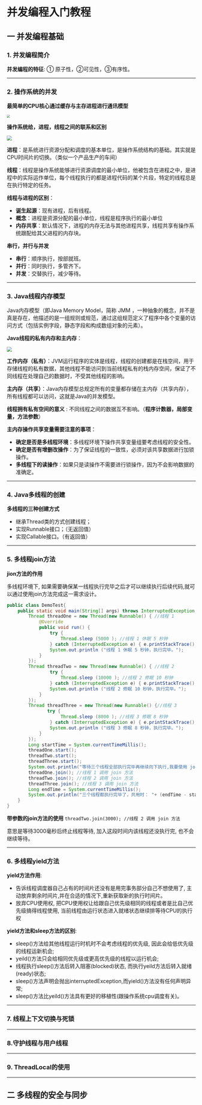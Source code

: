 # 并发编程入门教程

## 一  并发编程基础

### 1. 并发编程简介

**并发编程的特征**: ① 原子性，②可见性，③有序性。

---

### 2. 操作系统的并发

**最简单的CPU核心通过缓存与主存进程进行通讯模型**

<img src="http://img.mukewang.com/wiki/5efc3cd809bf95de07000298.jpg" style="zoom:50%;" />

**操作系统给，进程，线程之间的联系和区别**

<img src="http://img.mukewang.com/wiki/5efc3cf1093ad6c707000253.jpg" style="zoom:80%;" />

**进程**：是系统进行资源分配和调度的基本单位，是操作系统结构的基础。其实就是CPU时间片的切换。（类似一个产品生产的车间）

**线程**：线程是操作系统能够进行资源调度的最小单位，他被包含在进程之中，是进程中的实际运作单位，每个线程执行的都是进程代码的某个片段，特定的线程总是在执行特定的任务。

**线程与进程的区别**：

* **诞生起源**：现有进程，后有线程。
* **概念**：进程是资源分配的最小单位，线程是程序执行的最小单位
* **内存共享**：默认情况下，进程的内存无法与其他进程共享，线程共享有操作系统跟配给其父进程的内存块。

**串行，并行与并发**

* **串行**：顺序执行，按部就班。
* **并行**：同时执行，多管齐下。
* **并发**：交替执行，减少等待。

---

### 3. Java线程内存模型

Java内存模型（即Java Memory Model，简称 JMM ，一种抽象的概念，并不是真是存在，他描述的是一组规则或规范，通过这组规范定义了程序中各个变量的访问方式（包括实例字段，静态字段和构成数组对象的元素）。

**Java线程的私有内存和主内存**：

<img src="http://img.mukewang.com/wiki/5efc8887097f2fbc07000226.jpg" style="zoom:80%;" />

**工作内存（私有）**：JVM运行程序的实体是线程，线程的创建都是在栈空间，用于存储线程的私有数据，其他线程不能访问到当前线程私有的栈内存空间，保证了不同线程在处理自己的数据时，不受其他线程的影响。

**主内存（共享）**：Java内存模型总规定所有的变量都存储在主内存（共享内存），所有线程都可以访问，这就是Java的并发模型。

**线程拥有私有空间的意义** : 不同线程之间的数据互不影响。（**程序计数器，局部变量，方法参数**）

**主内存操作共享变量需要注意的事项**：

* **确定是否是多线程环境**：多线程环境下操作共享变量组要考虑线程的安全性。
* **确定是否有增删改操作**：为了保证线程的一致性，必须对该共享数据进行加锁操作。
* **多线程下的读操作**：如果只是读操作不需要进行锁操作，因为不会影响数据的准确定。

---

### 4. Java多线程的创建

**多线程的三种创建方式**

* 继承Thread类的方式创建线程；
* 实现Runnable接口；（无返回值）
* 实现Callable接口。（有返回值）

---

### 5. 多线程join方法

**jion方法的作用**

多线程环境下, 如果需要确保某一线程执行完毕之后才可以继续执行后续代码,就可以通过使用join方法完成这一需求设计。

```java
public class DemoTest{
    public static void main(String[] args) throws InterruptedException {
        Thread threadOne = new Thread(new Runnable() { //线程 1
            @Override
            public void run() {
                try {
                    Thread.sleep (5000 ); //线程 1 休眠 5 秒钟
                } catch (InterruptedException e) { e.printStackTrace();}
                System.out.println ("线程 1 休眠 5 秒钟，执行完毕。");
            }
        });
        Thread threadTwo = new Thread(new Runnable() { //线程 2
                try {
                    Thread.sleep (10000 ); //线程 2 修眠 10 秒钟
                } catch (InterruptedException e) { e.printStackTrace();}
                System.out.println ("线程 2 修眠 10 秒钟，执行完毕。");
            }
        });
        Thread threadThree = new Thread(new Runnable() {//线程 3
               try {
                    Thread.sleep (8000 ); //线程 3 修眠 8 秒钟
                } catch (InterruptedException e) { e.printStackTrace();}
                System.out.println ("线程 3 修眠 8 秒钟，执行完毕。");
            }
        });
        Long startTime = System.currentTimeMillis();
        threadOne.start();
        threadTwo.start();
        threadThree.start();
        System.out.println("等待三个线程全部执行完毕再继续向下执行,我要使用 join 方法了。");
        threadOne.join(); //线程 1 调用 join 方法
        threadTwo.join(); //线程 2 调用 join 方法
        threadThree.join(); //线程 3 调用 join 方法
        Long endTime = System.currentTimeMillis();
        System.out.println("三个线程都执行完毕了，共用时： "+ (endTime - startTime) + "毫秒");
    }
}
```

**带参数的join方法的使用** `threadTwo.join(3000); //线程 2 调用 join 方法 `

意思是等待3000毫秒后终止线程等待, 加入这段时间内该线程还没执行完, 也不会继续等待。

---

### 6. 多线程yield方法

**yield方法作用**:

* 告诉线程调度器自己占有的时间片还没有是用完事务部分自己不想使用了, 主动放弃剩余时间片,并在合适的情况下,重新获取新的执行时间片。
* 放弃CPU使用权, 把CPU使用权让给跟自己优先级相同的线程或者是比自己优先级搞得线程使用, 当前线程由运行状态进入就绪状态继续排等待CPU的执行权

**yield方法和sleep方法的区别**:

* sleep()方法给其他线程运行时机时不会考虑线程的优先级, 因此会给低优先级的线程运新机会;
* yeild()方法只会给相同优先级或更高优先级的线程以运行机会;
* 线程执行sleep()方法后转入阻塞(blocked)状态, 而执行yeild方法后转入就绪(ready)状态;
* sleep()方法声明会抛出interruptedException,而yield()方法没有任何声明异常;
* sleep()方法比yeild()方法具有更好的移植性(跟操作系统cpu调度有关)。

---

### 7. 线程上下文切换与死锁

---

### 8.守护线程与用户线程

---

### 9. ThreadLocal的使用

---

## 二 多线程的安全与同步





